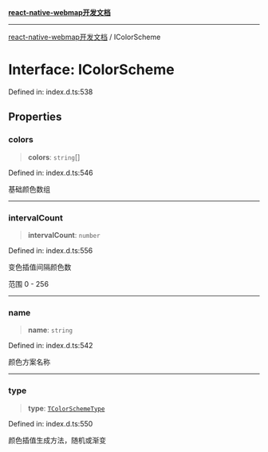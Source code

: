 [**react-native-webmap开发文档**](../README.md)

***

[react-native-webmap开发文档](../globals.md) / IColorScheme

# Interface: IColorScheme

Defined in: index.d.ts:538

## Properties

### colors

> **colors**: `string`[]

Defined in: index.d.ts:546

基础颜色数组

***

### intervalCount

> **intervalCount**: `number`

Defined in: index.d.ts:556

变色插值间隔颜色数

范围 0 - 256

***

### name

> **name**: `string`

Defined in: index.d.ts:542

颜色方案名称

***

### type

> **type**: [`TColorSchemeType`](../type-aliases/TColorSchemeType.md)

Defined in: index.d.ts:550

颜色插值生成方法，随机或渐变
